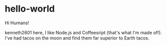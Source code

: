 # hello-world

Hi Humans!

kenneth2601 here, I like Node.js and Coffeesript (that's what I'm made of!).
I've had tacos on the moon and find them far superior to Earth tacos.